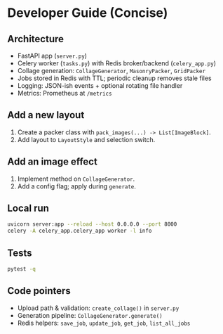 # Developer Guide (Concise)

## Architecture

-   FastAPI app (`server.py`)
-   Celery worker (`tasks.py`) with Redis broker/backend (`celery_app.py`)
-   Collage generation: `CollageGenerator`, `MasonryPacker`, `GridPacker`
-   Jobs stored in Redis with TTL; periodic cleanup removes stale files
-   Logging: JSON-ish events + optional rotating file handler
-   Metrics: Prometheus at `/metrics`

## Add a new layout

1. Create a packer class with `pack_images(...) -> List[ImageBlock]`.
2. Add layout to `LayoutStyle` and selection switch.

## Add an image effect

1. Implement method on `CollageGenerator`.
2. Add a config flag; apply during `generate`.

## Local run

```bash
uvicorn server:app --reload --host 0.0.0.0 --port 8000
celery -A celery_app.celery_app worker -l info
```

## Tests

```bash
pytest -q
```

## Code pointers

-   Upload path & validation: `create_collage()` in `server.py`
-   Generation pipeline: `CollageGenerator.generate()`
-   Redis helpers: `save_job`, `update_job`, `get_job`, `list_all_jobs`
